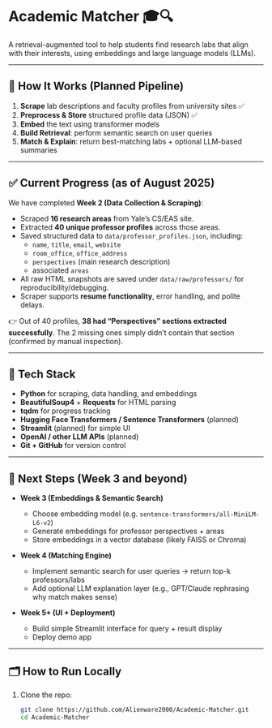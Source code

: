 # Academic Matcher 🎓🔍

A retrieval-augmented tool to help students find research labs that align with their interests, using embeddings and large language models (LLMs).

---

## 🧠 How It Works (Planned Pipeline)

1. **Scrape** lab descriptions and faculty profiles from university sites ✅  
2. **Preprocess & Store** structured profile data (JSON) ✅  
3. **Embed** the text using transformer models  
4. **Build Retrieval**: perform semantic search on user queries  
5. **Match & Explain**: return best-matching labs + optional LLM-based summaries  

---

## ✅ Current Progress (as of August 2025)

We have completed **Week 2 (Data Collection & Scraping)**:

- Scraped **16 research areas** from Yale’s CS/EAS site.  
- Extracted **40 unique professor profiles** across those areas.  
- Saved structured data to `data/professor_profiles.json`, including:  
  - `name`, `title`, `email`, `website`  
  - `room_office`, `office_address`  
  - `perspectives` (main research description)  
  - associated `areas`  
- All raw HTML snapshots are saved under `data/raw/professors/` for reproducibility/debugging.  
- Scraper supports **resume functionality**, error handling, and polite delays.  

👉 Out of 40 profiles, **38 had “Perspectives” sections extracted successfully**. The 2 missing ones simply didn’t contain that section (confirmed by manual inspection).

---

## 🔧 Tech Stack

- **Python** for scraping, data handling, and embeddings  
- **BeautifulSoup4** + **Requests** for HTML parsing  
- **tqdm** for progress tracking  
- **Hugging Face Transformers / Sentence Transformers** (planned)  
- **Streamlit** (planned) for simple UI  
- **OpenAI / other LLM APIs** (planned)  
- **Git + GitHub** for version control  

---

## 🚀 Next Steps (Week 3 and beyond)

- **Week 3 (Embeddings & Semantic Search)**  
  - Choose embedding model (e.g. `sentence-transformers/all-MiniLM-L6-v2`)  
  - Generate embeddings for professor perspectives + areas  
  - Store embeddings in a vector database (likely FAISS or Chroma)  

- **Week 4 (Matching Engine)**  
  - Implement semantic search for user queries → return top-k professors/labs  
  - Add optional LLM explanation layer (e.g., GPT/Claude rephrasing why match makes sense)  

- **Week 5+ (UI + Deployment)**  
  - Build simple Streamlit interface for query + result display  
  - Deploy demo app  

---

## 🗂️ How to Run Locally

1. Clone the repo:
   ```bash
   git clone https://github.com/Alienware2000/Academic-Matcher.git
   cd Academic-Matcher


